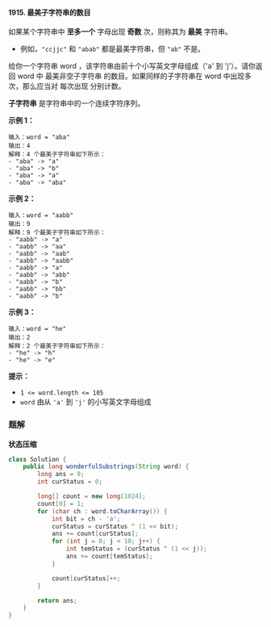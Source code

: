 #### 1915. 最美子字符串的数目

如果某个字符串中 **至多一个** 字母出现 **奇数** 次，则称其为 **最美** 字符串。

- 例如，`"ccjjc"` 和 `"abab"` 都是最美字符串，但 `"ab"` 不是。

给你一个字符串 word ，该字符串由前十个小写英文字母组成（'a' 到 'j'）。请你返回 word 中 最美非空子字符串 的数目。如果同样的子字符串在 word 中出现多次，那么应当对 每次出现 分别计数。

**子字符串** 是字符串中的一个连续字符序列。

**示例 1：**

```shell
输入：word = "aba"
输出：4
解释：4 个最美子字符串如下所示：
- "aba" -> "a"
- "aba" -> "b"
- "aba" -> "a"
- "aba" -> "aba"
```

**示例 2：**

```shell
输入：word = "aabb"
输出：9
解释：9 个最美子字符串如下所示：
- "aabb" -> "a"
- "aabb" -> "aa"
- "aabb" -> "aab"
- "aabb" -> "aabb"
- "aabb" -> "a"
- "aabb" -> "abb"
- "aabb" -> "b"
- "aabb" -> "bb"
- "aabb" -> "b"
```

**示例 3：**

```shell
输入：word = "he"
输出：2
解释：2 个最美子字符串如下所示：
- "he" -> "h"
- "he" -> "e"
```

**提示：**

- `1 <= word.length <= 105`
- `word` 由从 `'a'` 到 `'j'` 的小写英文字母组成

### 题解

**状态压缩**

```java
class Solution {
    public long wonderfulSubstrings(String word) {
        long ans = 0;
        int curStatus = 0;

        long[] count = new long[1024];
        count[0] = 1;
        for (char ch : word.toCharArray()) {
            int bit = ch - 'a';
            curStatus = curStatus ^ (1 << bit);
            ans += count[curStatus];
            for (int j = 0; j < 10; j++) {
                int temStatus = (curStatus ^ (1 << j));
                ans += count[temStatus];
            }

            count[curStatus]++;
        }

        return ans;
    }
}
```

